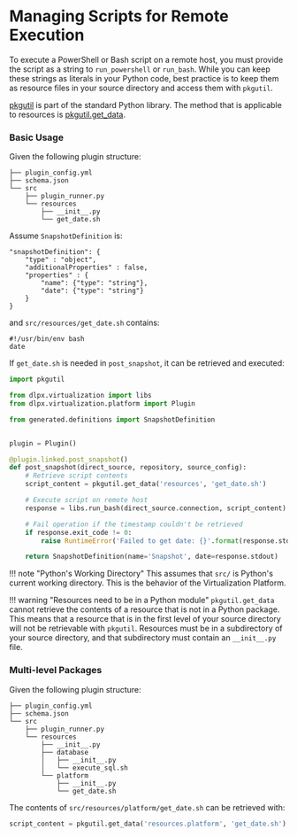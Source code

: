 # Managing Scripts for Remote Execution

To execute a PowerShell or Bash script on a remote host, you must provide the script as a string to `run_powershell` or `run_bash`. While you can keep these strings as literals in your Python code, best practice is to keep them as resource files in your source directory and access them with `pkgutil`.

[pkgutil](https://docs.python.org/2/library/pkgutil.html) is part of the standard Python library. The method that is applicable to resources is [pkgutil.get_data](https://docs.python.org/2/library/pkgutil.html#pkgutil.get_data).

### Basic Usage

Given the following plugin structure:

```
├── plugin_config.yml
├── schema.json
└── src
    ├── plugin_runner.py
    └── resources
        ├── __init__.py
        └── get_date.sh
```

Assume `SnapshotDefinition` is:

```
"snapshotDefinition": {
    "type" : "object",
    "additionalProperties" : false,
    "properties" : {
        "name": {"type": "string"},
        "date": {"type": "string"}
    }
}
```

and `src/resources/get_date.sh` contains:

```
#!/usr/bin/env bash
date
```


If `get_date.sh` is needed in `post_snapshot`, it can be retrieved and executed:

```python
import pkgutil

from dlpx.virtualization import libs
from dlpx.virtualization.platform import Plugin

from generated.definitions import SnapshotDefinition


plugin = Plugin()

@plugin.linked.post_snapshot()
def post_snapshot(direct_source, repository, source_config):
	# Retrieve script contents
	script_content = pkgutil.get_data('resources', 'get_date.sh')

	# Execute script on remote host
	response = libs.run_bash(direct_source.connection, script_content)

	# Fail operation if the timestamp couldn't be retrieved
	if response.exit_code != 0:
		raise RuntimeError('Failed to get date: {}'.format(response.stdout))

	return SnapshotDefinition(name='Snapshot', date=response.stdout)
```

!!! note "Python's Working Directory"
	This assumes that `src/` is Python's current working directory. This is the behavior of the Virtualization Platform.

!!! warning "Resources need to be in a Python module"
	`pkgutil.get_data` cannot retrieve the contents of a resource that is not in a Python package. This means that a resource that is in the first level of your source directory will not be retrievable with `pkgutil`. Resources must be in a subdirectory of your source directory, and that subdirectory must contain an `__init__.py` file.

### Multi-level Packages

Given the following plugin structure:

```
├── plugin_config.yml
├── schema.json
└── src
    ├── plugin_runner.py
    └── resources
        ├── __init__.py
        ├── database
        │   ├── __init__.py
        │   └── execute_sql.sh
        └── platform
            ├── __init__.py
            └── get_date.sh
```

The contents of `src/resources/platform/get_date.sh` can be retrieved with:

```python
script_content = pkgutil.get_data('resources.platform', 'get_date.sh')
```

